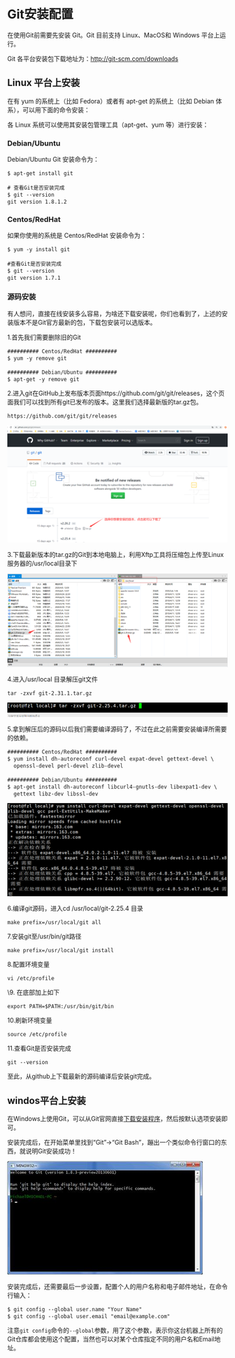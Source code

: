 # Git安装配置

在使用Git前需要先安装 Git。Git 目前支持 Linux、MacOS和 Windows 平台上运行。

Git 各平台安装包下载地址为：http://git-scm.com/downloads

##  Linux 平台上安装

在有 yum 的系统上（比如 Fedora）或者有 apt-get 的系统上（比如 Debian 体系），可以用下面的命令安装：

各 Linux 系统可以使用其安装包管理工具（apt-get、yum 等）进行安装：

### Debian/Ubuntu

Debian/Ubuntu Git 安装命令为：

```
$ apt-get install git

# 查看Git是否安装完成
$ git --version
git version 1.8.1.2
```

### Centos/RedHat

如果你使用的系统是 Centos/RedHat 安装命令为：

```
$ yum -y install git

#查看Git是否安装完成
$ git --version
git version 1.7.1
```

### 源码安装

有人想问，直接在线安装多么容易，为啥还下载安装呢，你们也看到了，上述的安装版本不是Git官方最新的包，下载包安装可以选版本。

1.首先我们需要删除旧的Git

```
########## Centos/RedHat ##########
$ yum -y remove git

########## Debian/Ubuntu ##########
$ apt-get -y remove git
```

2.进入git在GitHub上发布版本页面https://github.com/git/git/releases，这个页面我们可以找到所有git已发布的版本。这里我们选择最新版的tar.gz包。

```
https://github.com/git/git/releases
```

![img](images/2、Git的安装与配置.md-0.PNG)

 

3.下载最新版本的tar.gz的Git到本地电脑上，利用Xftp工具将压缩包上传至Linux服务器的/usr/local目录下

![img](images/2、Git的安装与配置.md-1.PNG)

 

4.进入/usr/local 目录解压git文件

```
tar -zxvf git-2.31.1.tar.gz
```

![img](images/2、Git的安装与配置.md-2.PNG)

5.拿到解压后的源码以后我们需要编译源码了，不过在此之前需要安装编译所需要的依赖。

```
########## Centos/RedHat ##########
$ yum install dh-autoreconf curl-devel expat-devel gettext-devel \
  openssl-devel perl-devel zlib-devel

########## Debian/Ubuntu ##########
$ apt-get install dh-autoreconf libcurl4-gnutls-dev libexpat1-dev \
  gettext libz-dev libssl-dev
```

![img](images/2、Git的安装与配置.md-3.PNG)

 

6.编译git源码，进入cd /usr/local/git-2.25.4 目录

```
make prefix=/usr/local/git all
```

7.安装git至/usr/bin/git路径

```
make prefix=/usr/local/git install
```

8.配置环境变量

```
vi /etc/profile 
```

\9. 在底部加上如下

```
export PATH=$PATH:/usr/bin/git/bin
```

10.刷新环境变量

```
source /etc/profile
```

11.查看Git是否安装完成

```
git --version
```

至此，从github上下载最新的源码编译后安装git完成。



## windos平台上安装

在Windows上使用Git，可以从Git官网直接[下载安装程序](http://git-scm.com/download/win)，然后按默认选项安装即可。

安装完成后，在开始菜单里找到“Git”->“Git Bash”，蹦出一个类似命令行窗口的东西，就说明Git安装成功！

![install-git-on-windows](images/2、Git的安装与配置.md-4.PNG)

安装完成后，还需要最后一步设置，配置个人的用户名称和电子邮件地址，在命令行输入：

```
$ git config --global user.name "Your Name"
$ git config --global user.email "email@example.com"
```

注意`git config`命令的`--global`参数，用了这个参数，表示你这台机器上所有的Git仓库都会使用这个配置，当然也可以对某个仓库指定不同的用户名和Email地址。
